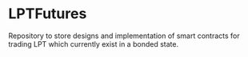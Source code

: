 # LPTFutures
Repository to store designs and implementation of smart contracts for trading LPT which currently exist in a bonded state.
